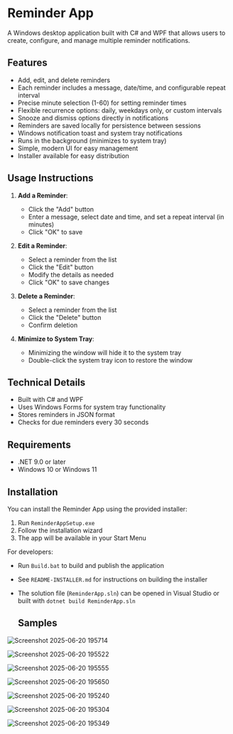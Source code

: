 # Reminder App

A Windows desktop application built with C# and WPF that allows users to create, configure, and manage multiple reminder notifications.

## Features

- Add, edit, and delete reminders
- Each reminder includes a message, date/time, and configurable repeat interval
- Precise minute selection (1-60) for setting reminder times
- Flexible recurrence options: daily, weekdays only, or custom intervals
- Snooze and dismiss options directly in notifications
- Reminders are saved locally for persistence between sessions
- Windows notification toast and system tray notifications
- Runs in the background (minimizes to system tray)
- Simple, modern UI for easy management
- Installer available for easy distribution

## Usage Instructions

1. **Add a Reminder**:
   - Click the "Add" button
   - Enter a message, select date and time, and set a repeat interval (in minutes)
   - Click "OK" to save

2. **Edit a Reminder**:
   - Select a reminder from the list
   - Click the "Edit" button
   - Modify the details as needed
   - Click "OK" to save changes

3. **Delete a Reminder**:
   - Select a reminder from the list
   - Click the "Delete" button
   - Confirm deletion

4. **Minimize to System Tray**:
   - Minimizing the window will hide it to the system tray
   - Double-click the system tray icon to restore the window

## Technical Details

- Built with C# and WPF
- Uses Windows Forms for system tray functionality
- Stores reminders in JSON format
- Checks for due reminders every 30 seconds

## Requirements

- .NET 9.0 or later
- Windows 10 or Windows 11

## Installation

You can install the Reminder App using the provided installer:

1. Run `ReminderAppSetup.exe`
2. Follow the installation wizard
3. The app will be available in your Start Menu

For developers:
- Run `Build.bat` to build and publish the application
- See `README-INSTALLER.md` for instructions on building the installer
- The solution file (`ReminderApp.sln`) can be opened in Visual Studio or built with `dotnet build ReminderApp.sln`

  ## Samples
![Screenshot 2025-06-20 195714](https://github.com/user-attachments/assets/ce4d7c95-971c-4e7e-92ab-371edeb9b2ef)

![Screenshot 2025-06-20 195522](https://github.com/user-attachments/assets/e3a2ecfa-d254-4fc4-a11f-97205cd3f8d4)

![Screenshot 2025-06-20 195555](https://github.com/user-attachments/assets/830ed820-ab0a-4a77-8984-6e03386e030a)

![Screenshot 2025-06-20 195650](https://github.com/user-attachments/assets/03023caf-b54b-438d-a8ab-4f58f86bda9b)

![Screenshot 2025-06-20 195240](https://github.com/user-attachments/assets/960eb94d-5de9-42d2-a153-236be3000c72)

![Screenshot 2025-06-20 195304](https://github.com/user-attachments/assets/9b414977-ee36-441b-b414-61b539fb6888)

![Screenshot 2025-06-20 195349](https://github.com/user-attachments/assets/71fc0400-931b-4b91-a87d-76625ab6b5b2)

